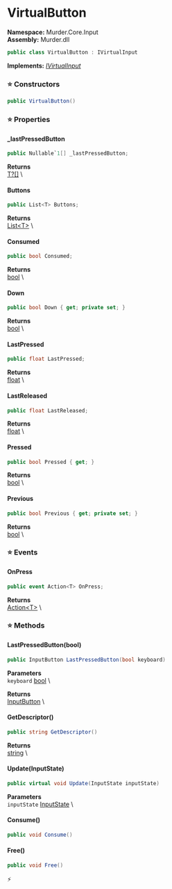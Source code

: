 # VirtualButton

**Namespace:** Murder.Core.Input \
**Assembly:** Murder.dll

```csharp
public class VirtualButton : IVirtualInput
```

**Implements:** _[IVirtualInput](../../../Murder/Core/Input/IVirtualInput.html)_

### ⭐ Constructors
```csharp
public VirtualButton()
```

### ⭐ Properties
#### _lastPressedButton
```csharp
public Nullable`1[] _lastPressedButton;
```

**Returns** \
[T?[]](https://learn.microsoft.com/en-us/dotnet/api/System.Nullable-1?view=net-7.0) \
#### Buttons
```csharp
public List<T> Buttons;
```

**Returns** \
[List\<T\>](https://learn.microsoft.com/en-us/dotnet/api/System.Collections.Generic.List-1?view=net-7.0) \
#### Consumed
```csharp
public bool Consumed;
```

**Returns** \
[bool](https://learn.microsoft.com/en-us/dotnet/api/System.Boolean?view=net-7.0) \
#### Down
```csharp
public bool Down { get; private set; }
```

**Returns** \
[bool](https://learn.microsoft.com/en-us/dotnet/api/System.Boolean?view=net-7.0) \
#### LastPressed
```csharp
public float LastPressed;
```

**Returns** \
[float](https://learn.microsoft.com/en-us/dotnet/api/System.Single?view=net-7.0) \
#### LastReleased
```csharp
public float LastReleased;
```

**Returns** \
[float](https://learn.microsoft.com/en-us/dotnet/api/System.Single?view=net-7.0) \
#### Pressed
```csharp
public bool Pressed { get; }
```

**Returns** \
[bool](https://learn.microsoft.com/en-us/dotnet/api/System.Boolean?view=net-7.0) \
#### Previous
```csharp
public bool Previous { get; private set; }
```

**Returns** \
[bool](https://learn.microsoft.com/en-us/dotnet/api/System.Boolean?view=net-7.0) \
### ⭐ Events
#### OnPress
```csharp
public event Action<T> OnPress;
```

**Returns** \
[Action\<T\>](https://learn.microsoft.com/en-us/dotnet/api/System.Action-1?view=net-7.0) \
### ⭐ Methods
#### LastPressedButton(bool)
```csharp
public InputButton LastPressedButton(bool keyboard)
```

**Parameters** \
`keyboard` [bool](https://learn.microsoft.com/en-us/dotnet/api/System.Boolean?view=net-7.0) \

**Returns** \
[InputButton](../../../Murder/Core/Input/InputButton.html) \

#### GetDescriptor()
```csharp
public string GetDescriptor()
```

**Returns** \
[string](https://learn.microsoft.com/en-us/dotnet/api/System.String?view=net-7.0) \

#### Update(InputState)
```csharp
public virtual void Update(InputState inputState)
```

**Parameters** \
`inputState` [InputState](../../../Murder/Core/Input/InputState.html) \

#### Consume()
```csharp
public void Consume()
```

#### Free()
```csharp
public void Free()
```



⚡